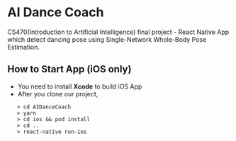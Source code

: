# AI Dance Coach
CS470(Introduction to Artificial Intelligence) final project - React Native App which detect dancing pose using Single-Network Whole-Body Pose Estimation.

## How to Start App (iOS only)
* You need to install **Xcode** to build iOS App
* After you clone our project,
```
   > cd AIDanceCoach
   > yarn
   > cd ios && pod install
   > cd ..
   > react-native run-ios
```
